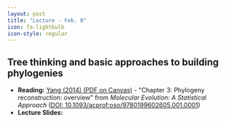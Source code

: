 ```yaml
---
layout: post
title: "Lecture - Feb. 8"
icon: fa-lightbulb
icon-style: regular
---
```


## Tree thinking and basic approaches to building phylogenies 


* **Reading:** [Yang (2014) <i class="fas fa-file-pdf"></i> (PDF on Canvas)](https://canvas.iastate.edu/courses/89027/files/18355769) - "Chapter 3: Phylogeny reconstruction: overview" from _Molecular Evolution: A Statistical Approach_ ([DOI: 10.1093/acprof:oso/9780199602605.001.0001](https://oxford.universitypressscholarship.com/view/10.1093/acprof:oso/9780199602605.001.0001/acprof-9780199602605))
* **Lecture Slides:** 